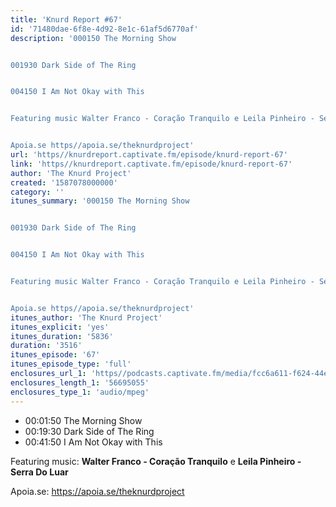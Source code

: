 ```yaml
---
title: 'Knurd Report #67'
id: '71480dae-6f8e-4d92-8e1c-61af5d6770af'
description: '000150 The Morning Show


001930 Dark Side of The Ring


004150 I Am Not Okay with This


Featuring music Walter Franco - Coração Tranquilo e Leila Pinheiro - Serra Do Luar


Apoia.se https//apoia.se/theknurdproject'
url: 'https//knurdreport.captivate.fm/episode/knurd-report-67'
link: 'https//knurdreport.captivate.fm/episode/knurd-report-67'
author: 'The Knurd Project'
created: '1587078000000'
category: ''
itunes_summary: '000150 The Morning Show


001930 Dark Side of The Ring


004150 I Am Not Okay with This


Featuring music Walter Franco - Coração Tranquilo e Leila Pinheiro - Serra Do Luar


Apoia.se https//apoia.se/theknurdproject'
itunes_author: 'The Knurd Project'
itunes_explicit: 'yes'
itunes_duration: '5836'
duration: '3516'
itunes_episode: '67'
itunes_episode_type: 'full'
enclosures_url_1: 'https//podcasts.captivate.fm/media/fcc6a611-f624-44e2-986c-70b04ae32fc8/knurd67.mp3'
enclosures_length_1: '56695055'
enclosures_type_1: 'audio/mpeg'
---
```

*   00:01:50 The Morning Show
*   00:19:30 Dark Side of The Ring
*   00:41:50 I Am Not Okay with This

Featuring music: **Walter Franco - Coração Tranquilo** e **Leila Pinheiro - Serra Do Luar**

Apoia.se: https://apoia.se/theknurdproject
